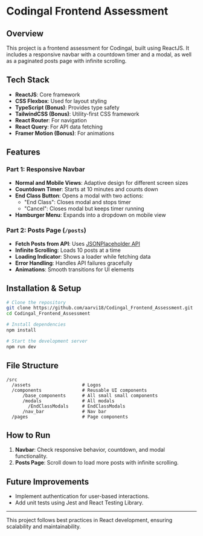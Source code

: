 # Codingal Frontend Assessment

## Overview
This project is a frontend assessment for Codingal, built using ReactJS. It includes a responsive navbar with a countdown timer and a modal, as well as a paginated posts page with infinite scrolling.

## Tech Stack
- **ReactJS**: Core framework
- **CSS Flexbox**: Used for layout styling
- **TypeScript (Bonus)**: Provides type safety
- **TailwindCSS (Bonus)**: Utility-first CSS framework
- **React Router**: For navigation
- **React Query**: For API data fetching
- **Framer Motion (Bonus)**: For animations

## Features

### Part 1: Responsive Navbar
- **Normal and Mobile Views**: Adaptive design for different screen sizes
- **Countdown Timer**: Starts at 10 minutes and counts down
- **End Class Button**: Opens a modal with two actions:
  - "End Class": Closes modal and stops timer
  - "Cancel": Closes modal but keeps timer running
- **Hamburger Menu**: Expands into a dropdown on mobile view

### Part 2: Posts Page (`/posts`)
- **Fetch Posts from API**: Uses [JSONPlaceholder API](https://jsonplaceholder.typicode.com/posts)
- **Infinite Scrolling**: Loads 10 posts at a time
- **Loading Indicator**: Shows a loader while fetching data
- **Error Handling**: Handles API failures gracefully
- **Animations**: Smooth transitions for UI elements

## Installation & Setup
```sh
# Clone the repository
git clone https://github.com/aarvi18/Codingal_Frontend_Assessment.git
cd Codingal_Frontend_Assessment

# Install dependencies
npm install

# Start the development server
npm run dev
```

## File Structure
```
/src
  /assets                   # Logos
  /components               # Reusable UI components
      /base_components      # All small small components
      /modals               # All modals
        /EndClassModals     # EndClassModals
      /nav_bar              # Nav bar
  /pages                    # Page components
```

## How to Run
1. **Navbar**: Check responsive behavior, countdown, and modal functionality.
2. **Posts Page**: Scroll down to load more posts with infinite scrolling.

## Future Improvements
- Implement authentication for user-based interactions.
- Add unit tests using Jest and React Testing Library.

---
This project follows best practices in React development, ensuring scalability and maintainability.